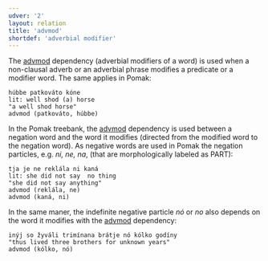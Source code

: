 ```yaml
---
udver: '2'
layout: relation
title: 'advmod'
shortdef: 'adverbial modifier'
---
```



The [advmod]() dependency (adverbial modifiers of a word) is used when a non-clausal adverb or an adverbial phrase modifies a predicate or a modifier word. 
The same applies in Pomak:

~~~ sdparse
húbbe patkοváto kóne 
lit: well shod (a) horse
"a well shod horse" 
advmod (patkοváto, húbbe)   
~~~ 

In the Pomak treebank, the [advmod]() dependency is used between a negation word and the word it modifies (directed from the modified word to the negation word). As negative words are used in Pomak the negation particles, e.g. *ni, ne, na*, (that are morphologically labeled as PART):

~~~ sdparse
tja je ne reklála ni kaná 
lit: she did not say  no thing
"she did not say anything" 
advmod (reklála, ne)
advmod (kaná, ni)
~~~ 

In the same maner, the indefinite negative particle *nó* or *no* also depends on the word it modifies with the [advmod]() dependency:

~~~ sdparse
inýj so žyváli trimínana brátje nó kólko godíny   
"thus lived three brothers for unknown years"
advmod (kólko, nó)
~~~ 

